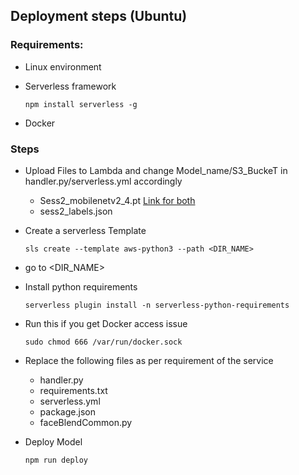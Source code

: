 ## Deployment steps (Ubuntu)

### Requirements: 
- Linux environment
- Serverless framework

    `npm install serverless -g`
- Docker


### Steps
- Upload Files to Lambda and change Model_name/S3_BuckeT in handler.py/serverless.yml accordingly
  - Sess2_mobilenetv2_4.pt    [Link for both](https://drive.google.com/drive/folders/19oJh4ZgDcSqV0FzK0XD2Y10EFGcD5GCm?usp=sharing)
  - sess2_labels.json
- Create a serverless Template

    `sls create --template aws-python3 --path <DIR_NAME>`

- go to <DIR_NAME>

- Install python requirements

    `serverless plugin install -n serverless-python-requirements`

- Run this if you get Docker access issue

    `sudo chmod 666 /var/run/docker.sock`

- Replace the following files as per requirement of the service
  - handler.py
  - requirements.txt
  - serverless.yml
  - package.json
  - faceBlendCommon.py

- Deploy Model

    `npm run deploy`
    
    
    
 

